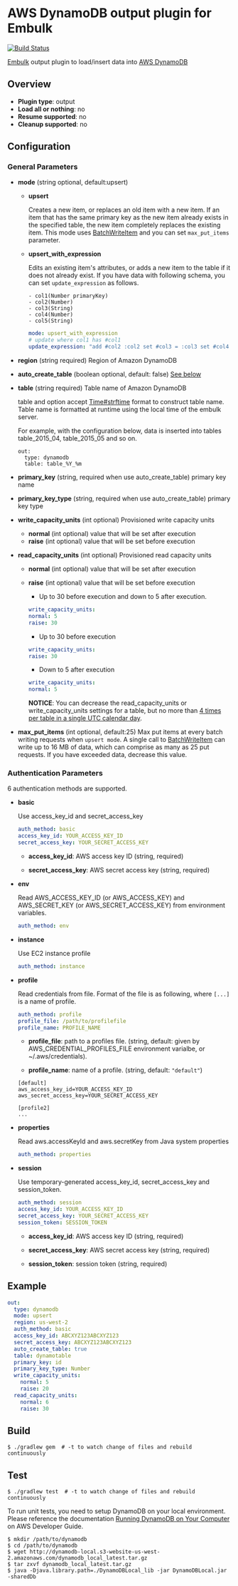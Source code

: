 # AWS DynamoDB output plugin for Embulk
[![Build Status](https://travis-ci.org/sakama/embulk-output-dynamodb.svg?branch=master)](https://travis-ci.org/sakama/embulk-output-dynamodb)

[Embulk](http://www.embulk.org/) output plugin to load/insert data into [AWS DynamoDB](http://aws.amazon.com/dynamodb/)

## Overview

* **Plugin type**: output
* **Load all or nothing**: no
* **Resume supported**: no
* **Cleanup supported**: no

## Configuration

### General Parameters

- **mode** (string optional, default:upsert)
    - **upsert**
    
        Creates a new item, or replaces an old item with a new item.
        If an item that has the same primary key as the new item already exists in the specified table, the new item completely replaces the existing item.
        This mode uses [BatchWriteItem](http://docs.aws.amazon.com/amazondynamodb/latest/APIReference/API_BatchWriteItem.html) and you can set `max_put_items` parameter.
    
    - **upsert_with_expression**
    
        Edits an existing item's attributes, or adds a new item to the table if it does not already exist.
        If you have data with following schema, you can set `update_expression` as follows.
        ```
        - col1(Number primaryKey)
        - col2(Number)
        - col3(String)
        - col4(Number)
        - col5(String)
        ```
        
        ```yaml
        mode: upsert_with_expression
        # update where col1 has #col1
        update_expression: "add #col2 :col2 set #col3 = :col3 set #col4 = #col4 - :col4 remove #col5"
        ```

- **region** (string required) Region of Amazon DynamoDB
- **auto_create_table** (boolean optional, default: false) [See below]()
- **table** (string required) Table name of Amazon DynamoDB

    table and option accept [Time#strftime](http://ruby-doc.org/core-2.2.3/Time.html#method-i-strftime) format to construct table name.
    Table name is formatted at runtime using the local time of the embulk server.
    
    For example, with the configuration below, data is inserted into tables table_2015_04, table_2015_05 and so on.
    ```
    out:
      type: dynamodb
      table: table_%Y_%m
    ```
- **primary_key** (string, required when use auto_create_table) primary key name
- **primary_key_type** (string, required when use auto_create_table) primary key type
- **write_capacity_units** (int optional) Provisioned write capacity units
    - **normal** (int optional) value that will be set after execution
    - **raise** (int optional) value that will be set before execution
- **read_capacity_units** (int optional) Provisioned read capacity units
    - **normal** (int optional) value that will be set after execution
    - **raise** (int optional) value that will be set before execution

        - Up to 30 before execution and down to 5 after execution.
        ```yaml
        write_capacity_units:
        normal: 5
        raise: 30
        ```

        - Up to 30 before execution
        ```yaml
        write_capacity_units:
        raise: 30
        ```
    
        - Down to 5 after execution
        ```yaml
        write_capacity_units:
        normal: 5
        ```

        **NOTICE**: You can decrease the read_capacity_units or write_capacity_units settings for a table, but no more than [4 times per table in a single UTC calendar day](http://docs.aws.amazon.com/amazondynamodb/latest/developerguide/Limits.html#d0e53216).

- **max_put_items** (int optional, default:25)
  Max put items at every batch writing requests when `upsert mode`.
  A single call to [BatchWriteItem](http://docs.aws.amazon.com/amazondynamodb/latest/APIReference/API_BatchWriteItem.html) can write up to 16 MB of data, which can comprise as many as 25 put requests.
  If you have exceeded data, decrease this value.

### Authentication Parameters

6 authentication methods are supported.

- **basic**

    Use access_key_id and secret_access_key
    
    ```yaml
    auth_method: basic
    access_key_id: YOUR_ACCESS_KEY_ID
    secret_access_key: YOUR_SECRET_ACCESS_KEY
    ```

    - **access_key_id**: AWS access key ID (string, required)
    
    - **secret_access_key**: AWS secret access key (string, required)

- **env**

    Read AWS_ACCESS_KEY_ID (or AWS_ACCESS_KEY) and AWS_SECRET_KEY (or AWS_SECRET_ACCESS_KEY) from environment variables.
    
    ```yaml
    auth_method: env
    ```

- **instance**
    
    Use EC2 instance profile
    
    ```yaml
    auth_method: instance
    ```

- **profile**

    Read credentials from file. Format of the file is as following, where `[...]` is a name of profile.
    
    ```yaml
    auth_method: profile
    profile_file: /path/to/profilefile
    profile_name: PROFILE_NAME
    ```
    
    - **profile_file**: path to a profiles file. (string, default: given by AWS_CREDENTIAL_PROFILES_FILE environment varialbe, or ~/.aws/credentials).
    
    - **profile_name**: name of a profile. (string, default: `"default"`)
    
    ```
    [default]
    aws_access_key_id=YOUR_ACCESS_KEY_ID
    aws_secret_access_key=YOUR_SECRET_ACCESS_KEY
    
    [profile2]
    ...
    ```

- **properties**

    Read aws.accessKeyId and aws.secretKey from Java system properties
    
    ```yaml
    auth_method: properties
    ```

- **session**

    Use temporary-generated access_key_id, secret_access_key and session_token.
    
    ```yaml
    auth_method: session
    access_key_id: YOUR_ACCESS_KEY_ID
    secret_access_key: YOUR_SECRET_ACCESS_KEY
    session_token: SESSION_TOKEN
    ```
    
    - **access_key_id**: AWS access key ID (string, required)
    
    - **secret_access_key**: AWS secret access key (string, required)
    
    - **session_token**: session token (string, required)

## Example

```yaml
out:
  type: dynamodb
  mode: upsert
  region: us-west-2
  auth_method: basic
  access_key_id: ABCXYZ123ABCXYZ123
  secret_access_key: ABCXYZ123ABCXYZ123
  auto_create_table: true
  table: dynamotable
  primary_key: id
  primary_key_type: Number
  write_capacity_units:
    normal: 5
    raise: 20
  read_capacity_units:
    normal: 6
    raise: 30
```


## Build

```
$ ./gradlew gem  # -t to watch change of files and rebuild continuously
```

## Test

```
$ ./gradlew test  # -t to watch change of files and rebuild continuously
```

To run unit tests, you need to setup DynamoDB on your local environment.
Please reference the documentation [Running DynamoDB on Your Computer](https://docs.aws.amazon.com/amazondynamodb/latest/developerguide/DynamoDBLocal.html) on AWS Developer Guide.
```shell-session
$ mkdir /path/to/dynamodb
$ cd /path/to/dynamodb
$ wget http://dynamodb-local.s3-website-us-west-2.amazonaws.com/dynamodb_local_latest.tar.gz
$ tar zxvf dynamodb_local_latest.tar.gz
$ java -Djava.library.path=./DynamoDBLocal_lib -jar DynamoDBLocal.jar -sharedDb
```
